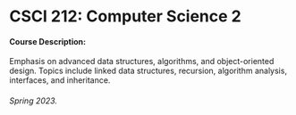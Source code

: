 # CSCI 212: Computer Science 2

#### Course Description: 
Emphasis on advanced data structures, algorithms, and object-oriented design. Topics include linked data structures, recursion, algorithm analysis, interfaces, and inheritance.

#### 

###### Spring 2023. 
